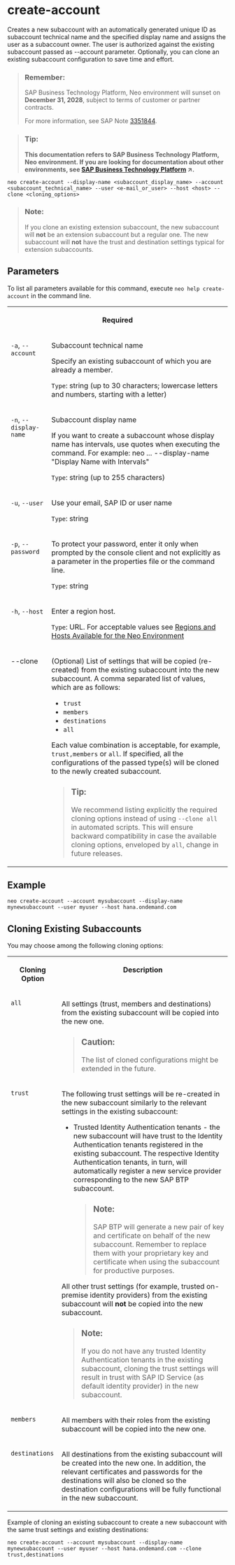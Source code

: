 <!-- loio05f96cf62cec4e58b78514655b070a8e -->

# create-account

Creates a new subaccount with an automatically generated unique ID as subaccount technical name and the specified display name and assigns the user as a subaccount owner. The user is authorized against the existing subaccount passed as --account parameter. Optionally, you can clone an existing subaccount configuration to save time and effort.



> ### Remember:  
> SAP Business Technology Platform, Neo environment will sunset on **December 31, 2028**, subject to terms of customer or partner contracts.
> 
> For more information, see SAP Note [3351844](https://me.sap.com/notes/3351844).

> ### Tip:  
> **This documentation refers to SAP Business Technology Platform, Neo environment. If you are looking for documentation about other environments, see [SAP Business Technology Platform](https://help.sap.com/viewer/65de2977205c403bbc107264b8eccf4b/Cloud/en-US/6a2c1ab5a31b4ed9a2ce17a5329e1dd8.html "SAP Business Technology Platform (SAP BTP) is an integrated offering comprised of four technology portfolios: database and data management, application development and integration, analytics, and intelligent technologies. The platform offers users the ability to turn data into business value, compose end-to-end business processes, and build and extend SAP applications quickly.") :arrow_upper_right:.**



```
neo create-account --display-name <subaccount_display_name> --account <subaccount_technical_name> --user <e-mail_or_user> --host <host> --clone <cloning_options>
```

> ### Note:  
> If you clone an existing extension subaccount, the new subaccount will **not** be an extension subaccount but a regular one. The new subaccount will **not** have the trust and destination settings typical for extension subaccounts.



## Parameters

To list all parameters available for this command, execute `neo help create-account` in the command line.


<table>
<tr>
<th valign="top" colspan="2">

Required



</th>
</tr>
<tr>
<td valign="top">

`-a`, `--account`



</td>
<td valign="top">

Subaccount technical name

Specify an existing subaccount of which you are already a member.

`Type`: string \(up to 30 characters; lowercase letters and numbers, starting with a letter\)



</td>
</tr>
<tr>
<td valign="top">

`-n`, `--display-name`



</td>
<td valign="top">

Subaccount display name

If you want to create a subaccount whose display name has intervals, use quotes when executing the command. For example: neo ... --display-name "Display Name with Intervals"

`Type`: string \(up to 255 characters\)



</td>
</tr>
<tr>
<td valign="top">

`-u`, `--user`



</td>
<td valign="top">

Use your email, SAP ID or user name

`Type`: string



</td>
</tr>
<tr>
<td valign="top">

`-p`, `--password`



</td>
<td valign="top">

To protect your password, enter it only when prompted by the console client and not explicitly as a parameter in the properties file or the command line.

`Type`: string



</td>
</tr>
<tr>
<td valign="top">

`-h`, `--host`



</td>
<td valign="top">

Enter a region host.

`Type`: URL. For acceptable values see [Regions and Hosts Available for the Neo Environment](../10-concepts-neo/regions-and-hosts-available-for-the-neo-environment-d722f7c.md)



</td>
</tr>
<tr>
<td valign="top">

\--clone



</td>
<td valign="top">

\(Optional\) List of settings that will be copied \(re-created\) from the existing subaccount into the new subaccount. A comma separated list of values, which are as follows:

-   `trust`
-   `members`
-   `destinations`
-   `all`

Each value combination is acceptable, for example, `trust,members` or `all`. If specified, all the configurations of the passed type\(s\) will be cloned to the newly created subaccount.

> ### Tip:  
> We recommend listing explicitly the required cloning options instead of using `--clone all` in automated scripts. This will ensure backward compatibility in case the available cloning options, enveloped by `all`, change in future releases.



</td>
</tr>
</table>



## Example

```
neo create-account --account mysubaccount --display-name mynewsubaccount --user myuser --host hana.ondemand.com
```



## Cloning Existing Subaccounts

You may choose among the following cloning options:


<table>
<tr>
<th valign="top">

Cloning Option



</th>
<th valign="top">

Description



</th>
</tr>
<tr>
<td valign="top">

`all` 



</td>
<td valign="top">

All settings \(trust, members and destinations\) from the existing subaccount will be copied into the new one.

> ### Caution:  
> The list of cloned configurations might be extended in the future.



</td>
</tr>
<tr>
<td valign="top">

`trust` 



</td>
<td valign="top">

The following trust settings will be re-created in the new subaccount similarly to the relevant settings in the existing subaccount:

-   Trusted Identity Authentication tenants - the new subaccount will have trust to the Identity Authentication tenants registered in the existing subaccount. The respective Identity Authentication tenants, in turn, will automatically register a new service provider corresponding to the new SAP BTP subaccount.

    > ### Note:  
    > SAP BTP will generate a new pair of key and certificate on behalf of the new subaccount. Remember to replace them with your proprietary key and certificate when using the subaccount for productive purposes.


All other trust settings \(for example, trusted on-premise identity providers\) from the existing subaccount will **not** be copied into the new subaccount.

> ### Note:  
> If you do not have any trusted Identity Authentication tenants in the existing subaccount, cloning the trust settings will result in trust with SAP ID Service \(as default identity provider\) in the new subaccount.



</td>
</tr>
<tr>
<td valign="top">

`members` 



</td>
<td valign="top">

All members with their roles from the existing subaccount will be copied into the new one.



</td>
</tr>
<tr>
<td valign="top">

`destinations` 



</td>
<td valign="top">

All destinations from the existing subaccount will be created into the new one. In addition, the relevant certificates and passwords for the destinations will also be cloned so the destination configurations will be fully functional in the new subaccount.



</td>
</tr>
</table>

Example of cloning an existing subaccount to create a new subaccount with the same trust settings and existing destinations:

```
neo create-account --account mysubaccount --display-name mynewsubaccount --user myuser --host hana.ondemand.com --clone trust,destinations
```

